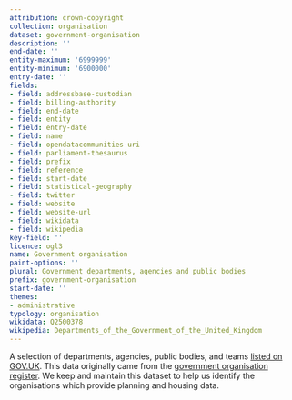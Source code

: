 ```yaml
---
attribution: crown-copyright
collection: organisation
dataset: government-organisation
description: ''
end-date: ''
entity-maximum: '6999999'
entity-minimum: '6900000'
entry-date: ''
fields:
- field: addressbase-custodian
- field: billing-authority
- field: end-date
- field: entity
- field: entry-date
- field: name
- field: opendatacommunities-uri
- field: parliament-thesaurus
- field: prefix
- field: reference
- field: start-date
- field: statistical-geography
- field: twitter
- field: website
- field: website-url
- field: wikidata
- field: wikipedia
key-field: ''
licence: ogl3
name: Government organisation
paint-options: ''
plural: Government departments, agencies and public bodies
prefix: government-organisation
start-date: ''
themes:
- administrative
typology: organisation
wikidata: Q2500378
wikipedia: Departments_of_the_Government_of_the_United_Kingdom
---
```


A selection of departments, agencies, public bodies, and teams [listed on GOV.UK](https://www.gov.uk/government/organisations).
This data originally came from the [government organisation register](https://www.data.gov.uk/dataset/0f669ee5-7382-4f6d-8bb3-5fd238716c3b/government-organisation-register).
We keep and maintain this dataset to help us identify the organisations which provide planning and housing data.
